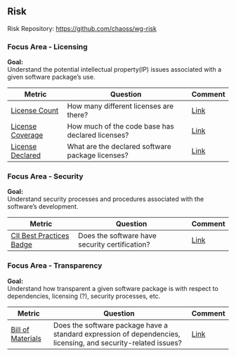 ## Risk
Risk Repository: https://github.com/chaoss/wg-risk

### Focus Area - Licensing

**Goal:**  
Understand the potential intellectual property(IP) issues associated with a given software package’s use.

**Metric** | **Question** | **Comment**
---|---|---
[License Count]() | How many different licenses are there? | [Link]()
[License Coverage]() | How much of the code base has declared licenses? | [Link]()
[License Declared]() | What are the declared software package licenses? | [Link]()

### Focus Area - Security

**Goal:**  
Understand security processes and procedures associated with the software’s development.

**Metric** | **Question** | **Comment**
---|---|---
[CII Best Practices Badge]() | Does the software have security certification? | [Link]()

### Focus Area - Transparency

**Goal:**  
Understand how transparent a given software package is with respect to dependencies, licensing (?), security processes, etc.

**Metric** | **Question** |**Comment**
---|---|---
[Bill of Materials]() | Does the software package have a standard expression of dependencies, licensing, and security-related issues? | [Link]()
